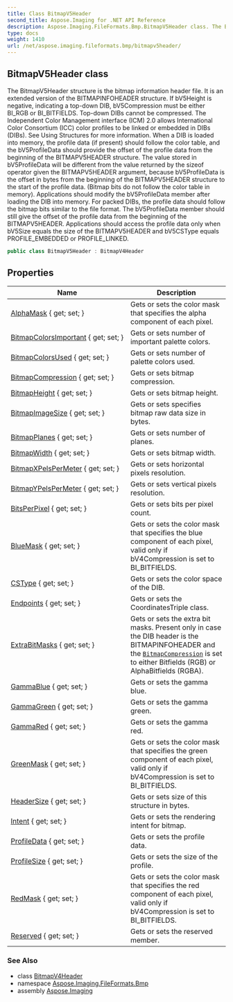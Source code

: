 ```yaml
---
title: Class BitmapV5Header
second_title: Aspose.Imaging for .NET API Reference
description: Aspose.Imaging.FileFormats.Bmp.BitmapV5Header class. The BitmapV5Header structure is the bitmap information header file. It is an extended version of the BITMAPINFOHEADER structure. If bV5Height is negative indicating a topdown DIB bV5Compression must be either BI_RGB or BI_BITFIELDS. Topdown DIBs cannot be compressed. The Independent Color Management interface ICM 2.0 allows International Color Consortium ICC color profiles to be linked or embedded in DIBs DIBs. See Using Structures for more information. When a DIB is loaded into memory the profile data if present should follow the color table and the bV5ProfileData should provide the offset of the profile data from the beginning of the BITMAPV5HEADER structure. The value stored in bV5ProfileData will be different from the value returned by the sizeof operator given the BITMAPV5HEADER argument because bV5ProfileData is the offset in bytes from the beginning of the BITMAPV5HEADER structure to the start of the profile data. Bitmap bits do not follow the color table in memory. Applications should modify the bV5ProfileData member after loading the DIB into memory. For packed DIBs the profile data should follow the bitmap bits similar to the file format. The bV5ProfileData member should still give the offset of the profile data from the beginning of the BITMAPV5HEADER. Applications should access the profile data only when bV5Size equals the size of the BITMAPV5HEADER and bV5CSType equals PROFILE_EMBEDDED or PROFILE_LINKED
type: docs
weight: 1410
url: /net/aspose.imaging.fileformats.bmp/bitmapv5header/
---
```

## BitmapV5Header class

The BitmapV5Header structure is the bitmap information header file. It is an extended version of the BITMAPINFOHEADER structure. If bV5Height is negative, indicating a top-down DIB, bV5Compression must be either BI_RGB or BI_BITFIELDS. Top-down DIBs cannot be compressed. The Independent Color Management interface (ICM) 2.0 allows International Color Consortium (ICC) color profiles to be linked or embedded in DIBs (DIBs). See Using Structures for more information. When a DIB is loaded into memory, the profile data (if present) should follow the color table, and the bV5ProfileData should provide the offset of the profile data from the beginning of the BITMAPV5HEADER structure. The value stored in bV5ProfileData will be different from the value returned by the sizeof operator given the BITMAPV5HEADER argument, because bV5ProfileData is the offset in bytes from the beginning of the BITMAPV5HEADER structure to the start of the profile data. (Bitmap bits do not follow the color table in memory). Applications should modify the bV5ProfileData member after loading the DIB into memory. For packed DIBs, the profile data should follow the bitmap bits similar to the file format. The bV5ProfileData member should still give the offset of the profile data from the beginning of the BITMAPV5HEADER. Applications should access the profile data only when bV5Size equals the size of the BITMAPV5HEADER and bV5CSType equals PROFILE_EMBEDDED or PROFILE_LINKED.

```csharp
public class BitmapV5Header : BitmapV4Header
```

## Properties

| Name | Description |
| --- | --- |
| [AlphaMask](../../aspose.imaging.fileformats.bmp/bitmapv4header/alphamask/) { get; set; } | Gets or sets the color mask that specifies the alpha component of each pixel. |
| [BitmapColorsImportant](../../aspose.imaging.fileformats.bmp/bitmapinfoheader/bitmapcolorsimportant/) { get; set; } | Gets or sets number of important palette colors. |
| [BitmapColorsUsed](../../aspose.imaging.fileformats.bmp/bitmapinfoheader/bitmapcolorsused/) { get; set; } | Gets or sets number of palette colors used. |
| [BitmapCompression](../../aspose.imaging.fileformats.bmp/bitmapinfoheader/bitmapcompression/) { get; set; } | Gets or sets bitmap compression. |
| [BitmapHeight](../../aspose.imaging.fileformats.bmp/bitmapcoreheader/bitmapheight/) { get; set; } | Gets or sets bitmap height. |
| [BitmapImageSize](../../aspose.imaging.fileformats.bmp/bitmapinfoheader/bitmapimagesize/) { get; set; } | Gets or sets specifies bitmap raw data size in bytes. |
| [BitmapPlanes](../../aspose.imaging.fileformats.bmp/bitmapcoreheader/bitmapplanes/) { get; set; } | Gets or sets number of planes. |
| [BitmapWidth](../../aspose.imaging.fileformats.bmp/bitmapcoreheader/bitmapwidth/) { get; set; } | Gets or sets bitmap width. |
| [BitmapXPelsPerMeter](../../aspose.imaging.fileformats.bmp/bitmapinfoheader/bitmapxpelspermeter/) { get; set; } | Gets or sets horizontal pixels resolution. |
| [BitmapYPelsPerMeter](../../aspose.imaging.fileformats.bmp/bitmapinfoheader/bitmapypelspermeter/) { get; set; } | Gets or sets vertical pixels resolution. |
| [BitsPerPixel](../../aspose.imaging.fileformats.bmp/bitmapcoreheader/bitsperpixel/) { get; set; } | Gets or sets bits per pixel count. |
| [BlueMask](../../aspose.imaging.fileformats.bmp/bitmapv4header/bluemask/) { get; set; } | Gets or sets the color mask that specifies the blue component of each pixel, valid only if bV4Compression is set to BI_BITFIELDS. |
| [CSType](../../aspose.imaging.fileformats.bmp/bitmapv4header/cstype/) { get; set; } | Gets or sets the color space of the DIB. |
| [Endpoints](../../aspose.imaging.fileformats.bmp/bitmapv4header/endpoints/) { get; set; } | Gets or sets the CoordinatesTriple class. |
| [ExtraBitMasks](../../aspose.imaging.fileformats.bmp/bitmapinfoheader/extrabitmasks/) { get; set; } | Gets or sets the extra bit masks. Present only in case the DIB header is the BITMAPINFOHEADER and the [`BitmapCompression`](../bitmapinfoheader/bitmapcompression/) is set to either Bitfields (RGB) or AlphaBitfields (RGBA). |
| [GammaBlue](../../aspose.imaging.fileformats.bmp/bitmapv4header/gammablue/) { get; set; } | Gets or sets the gamma blue. |
| [GammaGreen](../../aspose.imaging.fileformats.bmp/bitmapv4header/gammagreen/) { get; set; } | Gets or sets the gamma green. |
| [GammaRed](../../aspose.imaging.fileformats.bmp/bitmapv4header/gammared/) { get; set; } | Gets or sets the gamma red. |
| [GreenMask](../../aspose.imaging.fileformats.bmp/bitmapv4header/greenmask/) { get; set; } | Gets or sets the color mask that specifies the green component of each pixel, valid only if bV4Compression is set to BI_BITFIELDS. |
| [HeaderSize](../../aspose.imaging.fileformats.bmp/bitmapcoreheader/headersize/) { get; set; } | Gets or sets size of this structure in bytes. |
| [Intent](../../aspose.imaging.fileformats.bmp/bitmapv5header/intent/) { get; set; } | Gets or sets the rendering intent for bitmap. |
| [ProfileData](../../aspose.imaging.fileformats.bmp/bitmapv5header/profiledata/) { get; set; } | Gets or sets the profile data. |
| [ProfileSize](../../aspose.imaging.fileformats.bmp/bitmapv5header/profilesize/) { get; set; } | Gets or sets the size of the profile. |
| [RedMask](../../aspose.imaging.fileformats.bmp/bitmapv4header/redmask/) { get; set; } | Gets or sets the color mask that specifies the red component of each pixel, valid only if bV4Compression is set to BI_BITFIELDS. |
| [Reserved](../../aspose.imaging.fileformats.bmp/bitmapv5header/reserved/) { get; set; } | Gets or sets the reserved member. |

### See Also

* class [BitmapV4Header](../bitmapv4header/)
* namespace [Aspose.Imaging.FileFormats.Bmp](../../aspose.imaging.fileformats.bmp/)
* assembly [Aspose.Imaging](../../)


